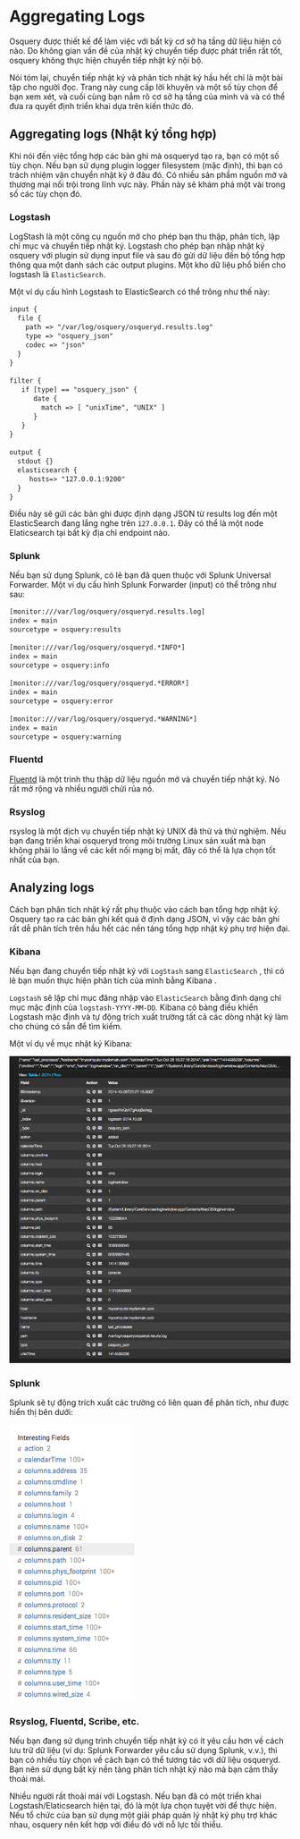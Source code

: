 # Aggregating Logs
Osquery được thiết kế để làm việc với bất kỳ cơ sở hạ tầng dữ liệu hiện có nào. Do không gian vấn đề của nhật ký chuyển tiếp được phát triển rất tốt, osquery không thực hiện chuyển tiếp nhật ký nội bộ.

Nói tóm lại, chuyển tiếp nhật ký và phân tích nhật ký hầu hết chỉ là một bài tập cho người đọc. Trang này cung cấp lời khuyên và một số tùy chọn để bạn xem xét, và cuối cùng bạn nắm rõ cơ sở hạ tầng của mình và và có thể đưa ra quyết định triển khai dựa trên kiến ​​thức đó.

## Aggregating logs (Nhật ký tổng hợp)
Khi nói đến việc tổng hợp các bản ghi mà osqueryd tạo ra, bạn có một số tùy chọn. Nếu bạn sử dụng plugin logger filesystem (mặc định), thì bạn có trách nhiệm vận chuyển nhật ký ở đâu đó. Có nhiều sản phẩm nguồn mở và thương mại nổi trội trong lĩnh vực này. Phần này sẽ khám phá một vài trong số các tùy chọn đó.

### Logstash
LogStash là một công cụ nguồn mở cho phép bạn thu thập, phân tích, lập chỉ mục và chuyển tiếp nhật ký. Logstash cho phép bạn nhập nhật ký osquery với plugin sử dụng input file và sau đó gửi dữ liệu đến bộ tổng hợp thông qua một danh sách các output plugins. Một kho dữ liệu phổ biến cho logstash là `ElasticSearch`.

Một ví dụ cấu hình Logstash to ElasticSearch có thể trông như thế này:

```
input {
  file {
    path => "/var/log/osquery/osqueryd.results.log"
    type => "osquery_json"
    codec => "json"
  }
}

filter {
   if [type] == "osquery_json" {
      date {
        match => [ "unixTime", "UNIX" ]
      }
   }
}

output {
  stdout {}
  elasticsearch {
     hosts=> "127.0.0.1:9200"
  }
}
```

Điều này sẽ gửi các bản ghi được định dạng JSON từ results log đến một ElasticSearch đang lắng nghe trên `127.0.0.1`. Đây có thể là một node Elaticsearch tại bất kỳ địa chỉ endpoint nào.



### Splunk
Nếu bạn sử dụng Splunk, có lẽ bạn đã quen thuộc với Splunk Universal Forwarder. Một ví dụ cấu hình Splunk Forwarder (input) có thể trông như sau:
```
[monitor:///var/log/osquery/osqueryd.results.log]
index = main
sourcetype = osquery:results

[monitor:///var/log/osquery/osqueryd.*INFO*]
index = main
sourcetype = osquery:info

[monitor:///var/log/osquery/osqueryd.*ERROR*]
index = main
sourcetype = osquery:error

[monitor:///var/log/osquery/osqueryd.*WARNING*]
index = main
sourcetype = osquery:warning
```

### Fluentd
[Fluentd](https://www.fluentd.org/) là một trình thu thập dữ liệu nguồn mở và chuyển tiếp nhật ký. Nó rất mở rộng và nhiều người chửi rủa nó.

### Rsyslog
rsyslog là một dịch vụ chuyển tiếp nhật ký UNIX đã thử và thử nghiệm. Nếu bạn đang triển khai osqueryd trong môi trường Linux sản xuất mà bạn không phải lo lắng về các kết nối mạng bị mất, đây có thể là lựa chọn tốt nhất của bạn.



## Analyzing logs
Cách bạn phân tích nhật ký rất phụ thuộc vào cách bạn tổng hợp nhật ký. Osquery tạo ra các bản ghi kết quả ở định dạng JSON, vì vậy các bản ghi rất dễ phân tích trên hầu hết các nền tảng tổng hợp nhật ký phụ trợ hiện đại.



### Kibana
Nếu bạn đang chuyển tiếp nhật ký với `LogStash` sang `ElasticSearch` , thì có lẽ bạn muốn thực hiện phân tích của mình bằng Kibana .

`Logstash` sẽ lập chỉ mục đăng nhập vào `ElasticSearch` bằng định dạng chỉ mục mặc định của `logstash-YYYY-MM-DD`. Kibana có bảng điều khiển Logstash mặc định và tự động trích xuất trường tất cả các dòng nhật ký làm cho chúng có sẵn để tìm kiếm.

Một ví dụ về mục nhật ký Kibana:

![Kibana With Osquery Overview](../Images/Kibana_With_Osquery_Overview.png)


### Splunk
Splunk sẽ tự động trích xuất các trường có liên quan để phân tích, như được hiển thị bên dưới:

![Splunk With Osquery Overview](../Images/Splunk_With_Osquery_Overview.png)



### Rsyslog, Fluentd, Scribe, etc.
Nếu bạn đang sử dụng trình chuyển tiếp nhật ký có ít yêu cầu hơn về cách lưu trữ dữ liệu (ví dụ: Splunk Forwarder yêu cầu sử dụng Splunk, v.v.), thì bạn có nhiều tùy chọn về cách bạn có thể tương tác với dữ liệu osqueryd. Bạn nên sử dụng bất kỳ nền tảng phân tích nhật ký nào mà bạn cảm thấy thoải mái.

Nhiều người rất thoải mái với Logstash. Nếu bạn đã có một triển khai Logstash/Elaticsearch hiện tại, đó là một lựa chọn tuyệt vời để thực hiện. Nếu tổ chức của bạn sử dụng một giải pháp quản lý nhật ký phụ trợ khác nhau, osquery nên kết hợp với điều đó với nỗ lực tối thiểu.